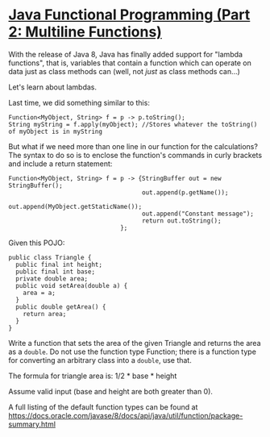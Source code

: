 # [Java Functional Programming (Part 2: Multiline Functions)](https://www.codewars.com/kata/java-functional-programming-part-2-multiline-functions "https://www.codewars.com/kata/54a6c6e7478d8ee02d000cd9")

With the release of Java 8, Java has finally added support for "lambda functions", that is, variables that contain a function which can operate on data just as class methods can (well, not _just_ as class methods can...)

Let's learn about lambdas.

Last time, we did something similar to this:

```
Function<MyObject, String> f = p -> p.toString();
String myString = f.apply(myObject); //Stores whatever the toString() of myObject is in myString
```

But what if we need more than one line in our function for the calculations? The syntax to do so is to enclose the function's commands in curly brackets and include a return statement:

```
Function<MyObject, String> f = p -> {StringBuffer out = new StringBuffer();
                                     out.append(p.getName());
                                     out.append(MyObject.getStaticName());
                                     out.append("Constant message");
                                     return out.toString();
                               };
```

Given this POJO:

```
public class Triangle {
  public final int height;
  public final int base;
  private double area;
  public void setArea(double a) {
    area = a;
  }
  public double getArea() {
    return area;
  }
}
```

Write a function that sets the area of the given Triangle and returns the area as a `double`. Do not use the function type Function; there is a function type for converting an arbitrary class into a `double`, use that.

The formula for triangle area is: 1/2 \* base \* height

Assume valid input (base and height are both greater than 0).

A full listing of the default function types can be found at https://docs.oracle.com/javase/8/docs/api/java/util/function/package-summary.html